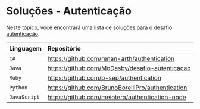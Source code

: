# Soluções - Autenticação

Neste tópico, você encontrará uma lista de soluções para o desafio [autenticação](PROBLEM.md).

| Linguagem    | Repositório                                       |
|:-------------|:--------------------------------------------------|
| `C#`         | https://github.com/renan-arth/authentication 	    |
| `Java`       | https://github.com/MoDasby/desafio-autenticacao   |
| `Ruby`       | https://github.com/b-sep/authentication           |
| `Python`     | https://github.com/BrunoBorelliPro/authentication |
| `JavaScript` | https://github.com/meiotera/authentication-node   |
